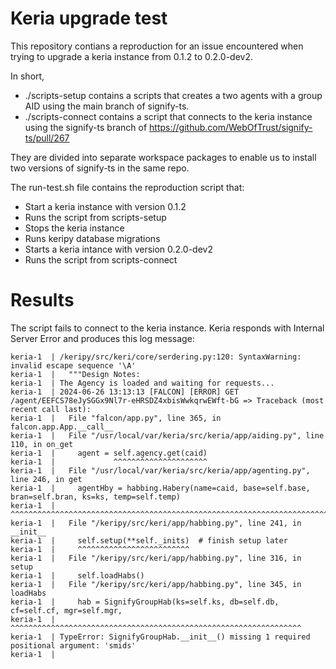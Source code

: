 # Keria upgrade test

This repository contians a reproduction for an issue encountered when trying to upgrade a keria instance from 0.1.2 to 0.2.0-dev2.

In short,

- ./scripts-setup contains a scripts that creates a two agents with a group AID using the main branch of signify-ts.
- ./scripts-connect contains a script that connects to the keria instance using the signify-ts branch of https://github.com/WebOfTrust/signify-ts/pull/267

They are divided into separate workspace packages to enable us to install two versions of signify-ts in the same repo.


The run-test.sh file contains the reproduction script that:

- Start a keria instance with version 0.1.2
- Runs the script from scripts-setup
- Stops the keria instance
- Runs keripy database migrations
- Starts a keria intance with version 0.2.0-dev2
- Runs the script from scripts-connect


# Results

The script fails to connect to the keria instance. Keria responds with Internal Server Error and produces this log message:

```
keria-1  | /keripy/src/keri/core/serdering.py:120: SyntaxWarning: invalid escape sequence '\A'
keria-1  |   """Design Notes:
keria-1  | The Agency is loaded and waiting for requests...
keria-1  | 2024-06-26 13:13:13 [FALCON] [ERROR] GET /agent/EEFCS78eJySGGx9Nl7r-eHRSDZ4xbisWwkqrwEWft-bG => Traceback (most recent call last):
keria-1  |   File "falcon/app.py", line 365, in falcon.app.App.__call__
keria-1  |   File "/usr/local/var/keria/src/keria/app/aiding.py", line 110, in on_get
keria-1  |     agent = self.agency.get(caid)
keria-1  |             ^^^^^^^^^^^^^^^^^^^^^
keria-1  |   File "/usr/local/var/keria/src/keria/app/agenting.py", line 246, in get
keria-1  |     agentHby = habbing.Habery(name=caid, base=self.base, bran=self.bran, ks=ks, temp=self.temp)
keria-1  |                ^^^^^^^^^^^^^^^^^^^^^^^^^^^^^^^^^^^^^^^^^^^^^^^^^^^^^^^^^^^^^^^^^^^^^^^^^^^^^^^^
keria-1  |   File "/keripy/src/keri/app/habbing.py", line 241, in __init__
keria-1  |     self.setup(**self._inits)  # finish setup later
keria-1  |     ^^^^^^^^^^^^^^^^^^^^^^^^^
keria-1  |   File "/keripy/src/keri/app/habbing.py", line 316, in setup
keria-1  |     self.loadHabs()
keria-1  |   File "/keripy/src/keri/app/habbing.py", line 345, in loadHabs
keria-1  |     hab = SignifyGroupHab(ks=self.ks, db=self.db, cf=self.cf, mgr=self.mgr,
keria-1  |           ^^^^^^^^^^^^^^^^^^^^^^^^^^^^^^^^^^^^^^^^^^^^^^^^^^^^^^^^^^^^^^^^^
keria-1  | TypeError: SignifyGroupHab.__init__() missing 1 required positional argument: 'smids'
keria-1  |
```

